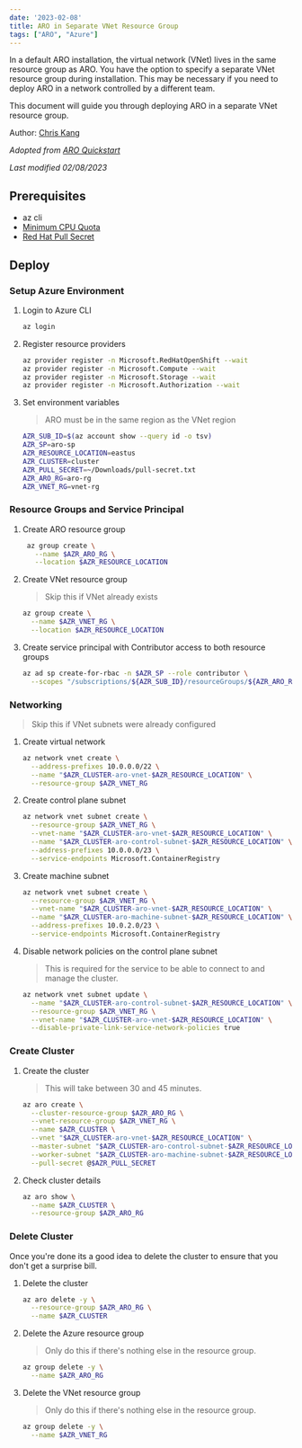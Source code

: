 ```yaml
---
date: '2023-02-08'
title: ARO in Separate VNet Resource Group
tags: ["ARO", "Azure"]
---
```


In a default ARO installation, the virtual network (VNet) lives in the same resource group as ARO. You have the option to specify a separate VNet resource group during installation. This may be necessary if you need to deploy ARO in a network controlled by a different team.

This document will guide you through deploying ARO in a separate VNet resource group.

Author: [Chris Kang](https://github.com/theckang)

*Adopted from [ARO Quickstart](https://mobb.ninja/docs/quickstart-aro/)*

*Last modified 02/08/2023* 

## Prerequisites
* az cli
* [Minimum CPU Quota](https://mobb.ninja/docs/quickstart-aro/#adding-quota-to-aro-account)
* [Red Hat Pull Secret](https://mobb.ninja/docs/quickstart-aro/#get-red-hat-pull-secret)

## Deploy

### Setup Azure Environment

1. Login to Azure CLI

   ```bash
   az login
   ```

1. Register resource providers

   ```bash
   az provider register -n Microsoft.RedHatOpenShift --wait
   az provider register -n Microsoft.Compute --wait
   az provider register -n Microsoft.Storage --wait
   az provider register -n Microsoft.Authorization --wait
   ``` 

1. Set environment variables

   > ARO must be in the same region as the VNet region

   ```bash
   AZR_SUB_ID=$(az account show --query id -o tsv) 
   AZR_SP=aro-sp
   AZR_RESOURCE_LOCATION=eastus 
   AZR_CLUSTER=cluster
   AZR_PULL_SECRET=~/Downloads/pull-secret.txt
   AZR_ARO_RG=aro-rg
   AZR_VNET_RG=vnet-rg
   ```

### Resource Groups and Service Principal

1. Create ARO resource group

   ```bash
    az group create \
      --name $AZR_ARO_RG \
      --location $AZR_RESOURCE_LOCATION   
   ```

1. Create VNet resource group

   > Skip this if VNet already exists

    ```bash
    az group create \
      --name $AZR_VNET_RG \
      --location $AZR_RESOURCE_LOCATION
    ```

1. Create service principal with Contributor access to both resource groups

   ```bash
   az ad sp create-for-rbac -n $AZR_SP --role contributor \
     --scopes "/subscriptions/${AZR_SUB_ID}/resourceGroups/${AZR_ARO_RG} /subscriptions/${AZR_SUB_ID}/resourceGroups/${AZR_VNET_RG}"
   ```

### Networking

> Skip this if VNet subnets were already configured

1. Create virtual network

    ```bash
    az network vnet create \
      --address-prefixes 10.0.0.0/22 \
      --name "$AZR_CLUSTER-aro-vnet-$AZR_RESOURCE_LOCATION" \
      --resource-group $AZR_VNET_RG
    ```

1. Create control plane subnet

    ```bash
    az network vnet subnet create \
      --resource-group $AZR_VNET_RG \
      --vnet-name "$AZR_CLUSTER-aro-vnet-$AZR_RESOURCE_LOCATION" \
      --name "$AZR_CLUSTER-aro-control-subnet-$AZR_RESOURCE_LOCATION" \
      --address-prefixes 10.0.0.0/23 \
      --service-endpoints Microsoft.ContainerRegistry
    ```

1. Create machine subnet

    ```bash
    az network vnet subnet create \
      --resource-group $AZR_VNET_RG \
      --vnet-name "$AZR_CLUSTER-aro-vnet-$AZR_RESOURCE_LOCATION" \
      --name "$AZR_CLUSTER-aro-machine-subnet-$AZR_RESOURCE_LOCATION" \
      --address-prefixes 10.0.2.0/23 \
      --service-endpoints Microsoft.ContainerRegistry
    ```

1. Disable network policies on the control plane subnet

    > This is required for the service to be able to connect to and manage the cluster.

    ```bash
    az network vnet subnet update \
      --name "$AZR_CLUSTER-aro-control-subnet-$AZR_RESOURCE_LOCATION" \
      --resource-group $AZR_VNET_RG \
      --vnet-name "$AZR_CLUSTER-aro-vnet-$AZR_RESOURCE_LOCATION" \
      --disable-private-link-service-network-policies true
    ```

### Create Cluster

1. Create the cluster

    > This will take between 30 and 45 minutes.

    ```bash
    az aro create \
      --cluster-resource-group $AZR_ARO_RG \
      --vnet-resource-group $AZR_VNET_RG \
      --name $AZR_CLUSTER \
      --vnet "$AZR_CLUSTER-aro-vnet-$AZR_RESOURCE_LOCATION" \
      --master-subnet "$AZR_CLUSTER-aro-control-subnet-$AZR_RESOURCE_LOCATION" \
      --worker-subnet "$AZR_CLUSTER-aro-machine-subnet-$AZR_RESOURCE_LOCATION" \
      --pull-secret @$AZR_PULL_SECRET
    ```

1. Check cluster details
    
    ```bash
    az aro show \
      --name $AZR_CLUSTER \
      --resource-group $AZR_ARO_RG
    ```

### Delete Cluster

Once you're done its a good idea to delete the cluster to ensure that you don't get a surprise bill.

1. Delete the cluster

    ```bash
    az aro delete -y \
      --resource-group $AZR_ARO_RG \
      --name $AZR_CLUSTER
    ```

1. Delete the Azure resource group

    > Only do this if there's nothing else in the resource group.

    ```bash
    az group delete -y \
      --name $AZR_ARO_RG
    ```

1. Delete the VNet resource group

    > Only do this if there's nothing else in the resource group.

    ```bash
    az group delete -y \
      --name $AZR_VNET_RG
    ```


